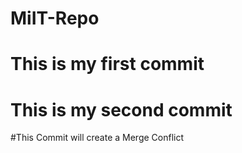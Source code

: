 # MiIT-Repo

# This is my first commit

# This is my second commit

#This Commit will create a Merge Conflict
